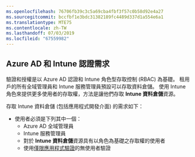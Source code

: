 ```yaml
---
ms.openlocfilehash: 76706fb39c3c5a69cba4fbf3f57c0b58d92e4a27
ms.sourcegitcommit: bccfbf1e3bdc31382189fc4489d337d1a554e6a1
ms.translationtype: MTE75
ms.contentlocale: zh-TW
ms.lasthandoff: 07/03/2019
ms.locfileid: "67559982"
---
```

<!-- This include is part of the Intune Data Warehouse documentation. -->

## <a name="azure-ad-and-intune-credential-requirements"></a>Azure AD 和 Intune 認證需求

驗證和授權是以 Azure AD 認證和 Intune 角色型存取控制 (RBAC) 為基礎。 租用戶的所有全域管理員和 Intune 服務管理員預設可以存取資料倉儲。 使用 Intune 角色來提供更多使用者的存取權，方法是讓他們存取 **Intune 資料倉儲**資源。

存取 Intune 資料倉儲 (包括應用程式開發介面) 的需求如下：

  - 使用者必須是下列其中一個：
      - Azure AD 全域管理員
      - Intune 服務管理員
      - 對於 **Intune 資料倉儲**資源具有以角色為基礎之存取權的使用者
      - 使用[僅限應用程式驗證](../data-warehouse-app-only-auth.md)的無使用者驗證 
